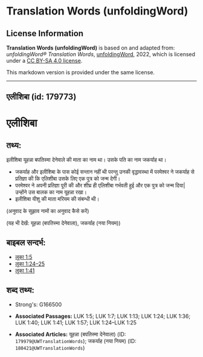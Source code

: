 # Translation Words (unfoldingWord)

## License Information

**Translation Words (unfoldingWord)** is based on and adapted from: _unfoldingWord® Translation Words_, [unfoldingWord](https://unfoldingword.org/utw), 2022, which is licensed under a [CC BY-SA 4.0 license](https://creativecommons.org/licenses/by-sa/4.0/legalcode.en).

This markdown version is provided under the same license.



--------------------------------

## एलीशिबा (id: 179773)

एलीशिबा
=======

तथ्य:
-----

इलीशिबा यूहन्ना बपतिस्मा देनेवाले की माता का नाम था। उसके पति का नाम जकर्याह था।

* जकर्याह और इलीशिबा के पास कोई सन्तान नहीं थी परन्तु उनकी वृद्धावस्था में परमेश्वर ने जकर्याह से प्रतिज्ञा की कि एलिशीबा उसके लिए एक पुत्र को जन्म देगी।
* परमेश्वर ने अपनी प्रतिज्ञा पूरी की और शीघ्र ही एलिशीबा गर्भवती हुई और एक पुत्र को जन्म दिया\| उन्होंने उस बालक का नाम यूहन्ना रखा।
* इलीशिबा यीशु की माता मरियम की संबन्धी थी।

(अनुवाद के सुझाव नामों का अनुवाद कैसे करें)

(यह भी देखें: यूहन्ना (बपतिस्मा देनेवाला), जकर्याह (नया नियम))

बाइबल सन्दर्भ:
--------------

* [लूका 1:5](https://ref.ly/Luke1:5)
* [लूका 1:24–25](https://ref.ly/Luke1:24-Luke1:25)
* [लूका 1:41](https://ref.ly/Luke1:41)

शब्द तथ्य:
----------

* Strong's: G166500

* **Associated Passages:** LUK 1:5; LUK 1:7; LUK 1:13; LUK 1:24; LUK 1:36; LUK 1:40; LUK 1:41; LUK 1:57; LUK 1:24–LUK 1:25
* **Associated Articles:** यूहन्ना (बपतिस्मा देनेवाला) (ID: `179979@UWTranslationWords`); जकर्याह (नया नियम) (ID: `180421@UWTranslationWords`)

